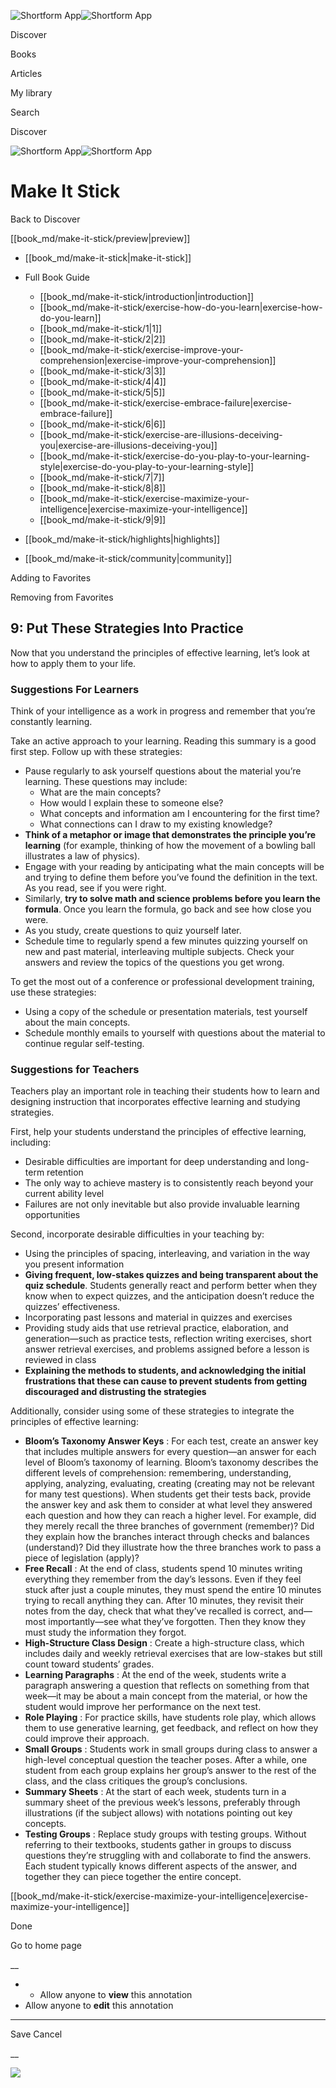 ![Shortform App](/img/logo.36a2399e.svg)![Shortform App](/img/logo-dark.70c1b072.svg)

Discover

Books

Articles

My library

Search

Discover

![Shortform App](/img/logo.36a2399e.svg)![Shortform App](/img/logo-dark.70c1b072.svg)

# Make It Stick

Back to Discover

[[book_md/make-it-stick/preview|preview]]

  * [[book_md/make-it-stick|make-it-stick]]
  * Full Book Guide

    * [[book_md/make-it-stick/introduction|introduction]]
    * [[book_md/make-it-stick/exercise-how-do-you-learn|exercise-how-do-you-learn]]
    * [[book_md/make-it-stick/1|1]]
    * [[book_md/make-it-stick/2|2]]
    * [[book_md/make-it-stick/exercise-improve-your-comprehension|exercise-improve-your-comprehension]]
    * [[book_md/make-it-stick/3|3]]
    * [[book_md/make-it-stick/4|4]]
    * [[book_md/make-it-stick/5|5]]
    * [[book_md/make-it-stick/exercise-embrace-failure|exercise-embrace-failure]]
    * [[book_md/make-it-stick/6|6]]
    * [[book_md/make-it-stick/exercise-are-illusions-deceiving-you|exercise-are-illusions-deceiving-you]]
    * [[book_md/make-it-stick/exercise-do-you-play-to-your-learning-style|exercise-do-you-play-to-your-learning-style]]
    * [[book_md/make-it-stick/7|7]]
    * [[book_md/make-it-stick/8|8]]
    * [[book_md/make-it-stick/exercise-maximize-your-intelligence|exercise-maximize-your-intelligence]]
    * [[book_md/make-it-stick/9|9]]
  * [[book_md/make-it-stick/highlights|highlights]]
  * [[book_md/make-it-stick/community|community]]



Adding to Favorites 

Removing from Favorites 

## 9: Put These Strategies Into Practice

Now that you understand the principles of effective learning, let’s look at how to apply them to your life.

### Suggestions For Learners

Think of your intelligence as a work in progress and remember that you’re constantly learning.

Take an active approach to your learning. Reading this summary is a good first step. Follow up with these strategies:

  * Pause regularly to ask yourself questions about the material you’re learning. These questions may include: 
    * What are the main concepts? 
    * How would I explain these to someone else?
    * What concepts and information am I encountering for the first time?
    * What connections can I draw to my existing knowledge?
  * **Think of a metaphor or image that demonstrates the principle you’re learning** (for example, thinking of how the movement of a bowling ball illustrates a law of physics). 
  * Engage with your reading by anticipating what the main concepts will be and trying to define them before you’ve found the definition in the text. As you read, see if you were right. 
  * Similarly, **try to solve math and science problems before you learn the formula**. Once you learn the formula, go back and see how close you were. 
  * As you study, create questions to quiz yourself later. 
  * Schedule time to regularly spend a few minutes quizzing yourself on new and past material, interleaving multiple subjects. Check your answers and review the topics of the questions you get wrong. 



To get the most out of a conference or professional development training, use these strategies:

  * Using a copy of the schedule or presentation materials, test yourself about the main concepts. 
  * Schedule monthly emails to yourself with questions about the material to continue regular self-testing.



### Suggestions for Teachers

Teachers play an important role in teaching their students how to learn and designing instruction that incorporates effective learning and studying strategies.

First, help your students understand the principles of effective learning, including:

  * Desirable difficulties are important for deep understanding and long-term retention
  * The only way to achieve mastery is to consistently reach beyond your current ability level
  * Failures are not only inevitable but also provide invaluable learning opportunities



Second, incorporate desirable difficulties in your teaching by:

  * Using the principles of spacing, interleaving, and variation in the way you present information
  * **Giving frequent, low-stakes quizzes and being transparent about the quiz schedule**. Students generally react and perform better when they know when to expect quizzes, and the anticipation doesn’t reduce the quizzes’ effectiveness. 
  * Incorporating past lessons and material in quizzes and exercises
  * Providing study aids that use retrieval practice, elaboration, and generation—such as practice tests, reflection writing exercises, short answer retrieval exercises, and problems assigned before a lesson is reviewed in class
  * **Explaining the methods to students, and acknowledging the initial frustrations that these can cause to prevent students from getting discouraged and distrusting the strategies**



Additionally, consider using some of these strategies to integrate the principles of effective learning:

  * **Bloom’s Taxonomy Answer Keys** : For each test, create an answer key that includes multiple answers for every question—an answer for each level of Bloom’s taxonomy of learning. Bloom’s taxonomy describes the different levels of comprehension: remembering, understanding, applying, analyzing, evaluating, creating (creating may not be relevant for many test questions). When students get their tests back, provide the answer key and ask them to consider at what level they answered each question and how they can reach a higher level. For example, did they merely recall the three branches of government (remember)? Did they explain how the branches interact through checks and balances (understand)? Did they illustrate how the three branches work to pass a piece of legislation (apply)?
  * **Free Recall** : At the end of class, students spend 10 minutes writing everything they remember from the day’s lessons. Even if they feel stuck after just a couple minutes, they must spend the entire 10 minutes trying to recall anything they can. After 10 minutes, they revisit their notes from the day, check that what they’ve recalled is correct, and—most importantly—see what they’ve forgotten. Then they know they must study the information they forgot. 
  * **High-Structure Class Design** : Create a high-structure class, which includes daily and weekly retrieval exercises that are low-stakes but still count toward students’ grades. 
  * **Learning Paragraphs** : At the end of the week, students write a paragraph answering a question that reflects on something from that week—it may be about a main concept from the material, or how the student would improve her performance on the next test. 
  * **Role Playing** : For practice skills, have students role play, which allows them to use generative learning, get feedback, and reflect on how they could improve their approach. 
  * **Small Groups** : Students work in small groups during class to answer a high-level conceptual question the teacher poses. After a while, one student from each group explains her group’s answer to the rest of the class, and the class critiques the group’s conclusions. 
  * **Summary Sheets** : At the start of each week, students turn in a summary sheet of the previous week’s lessons, preferably through illustrations (if the subject allows) with notations pointing out key concepts. 
  * **Testing Groups** : Replace study groups with testing groups. Without referring to their textbooks, students gather in groups to discuss questions they’re struggling with and collaborate to find the answers. Each student typically knows different aspects of the answer, and together they can piece together the entire concept. 



[[book_md/make-it-stick/exercise-maximize-your-intelligence|exercise-maximize-your-intelligence]]

Done

Go to home page 

__

  *   * Allow anyone to **view** this annotation
  * Allow anyone to **edit** this annotation



* * *

Save Cancel

__




![](https://bat.bing.com/action/0?ti=56018282&Ver=2&mid=26d3e175-d9c8-4e87-9e63-19f6bb77c85d&sid=f30c5e70639211ee87d33f0876d93783&vid=f30c9700639211eeb3a75d830392c94f&vids=0&msclkid=N&pi=0&lg=en-US&sw=800&sh=600&sc=24&nwd=1&tl=Shortform%20%7C%20Make%20It%20Stick&p=https%3A%2F%2Fwww.shortform.com%2Fapp%2Fbook%2Fmake-it-stick%2F9&r=&lt=520&evt=pageLoad&sv=1&rn=126146)
